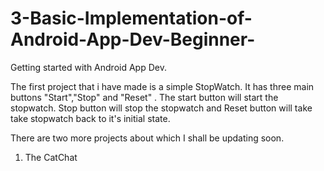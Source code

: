 
# 3-Basic-Implementation-of-Android-App-Dev-Beginner-
Getting started with Android App Dev.

The first project that i have made is a simple StopWatch. It has three main buttons "Start","Stop" and "Reset" .
The start button will start the stopwatch. Stop button will stop the stopwatch and Reset button will take take stopwatch back to it's initial state.


There are two more projects about which I shall be updating soon.
1) The CatChat





